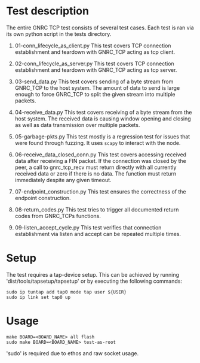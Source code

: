 Test description
==========
The entire GNRC TCP test consists of several test cases. Each test is ran via its own python script
in the tests directory.

1) 01-conn_lifecycle_as_client.py
    This test covers TCP connection establishment and teardown with GNRC_TCP acting as tcp client.

2) 02-conn_lifecycle_as_server.py
    This test covers TCP connection establishment and teardown with GNRC_TCP acting as tcp server.

3) 03-send_data.py
    This test covers sending of a byte stream from GNRC_TCP to the host system.
    The amount of data to send is large enough to force GNRC_TCP to split the given stream into
    multiple packets.

4) 04-receive_data.py
    This test covers receiving of a byte stream from the host system. The received data is
    causing window opening and closing as well as data transmission over multiple packets.

5) 05-garbage-pkts.py
    This test mostly is a regression test for issues that were found through fuzzing. It uses
    `scapy` to interact with the node.

6) 06-receive_data_closed_conn.py
    This test covers accessing received data after receiving a FIN packet. If the connection was closed
    by the peer, a call to gnrc_tcp_recv must return directly with all currently received data
    or zero if there is no data. The function must return immediately despite any given timeout.

7) 07-endpoint_construction.py
    This test ensures the correctness of the endpoint construction.

8) 08-return_codes.py
    This test tries to trigger all documented return codes from GNRC_TCPs functions.

9) 09-listen_accept_cycle.py
    This test verifies that connection establishment via listen and accept can be repeated multiple
    times.


Setup
==========
The test requires a tap-device setup. This can be achieved by running 'dist/tools/tapsetup/tapsetup'
or by executing the following commands:

    sudo ip tuntap add tap0 mode tap user ${USER}
    sudo ip link set tap0 up

Usage
==========
    make BOARD=<BOARD_NAME> all flash
    sudo make BOARD=<BOARD_NAME> test-as-root

'sudo' is required due to ethos and raw socket usage.
